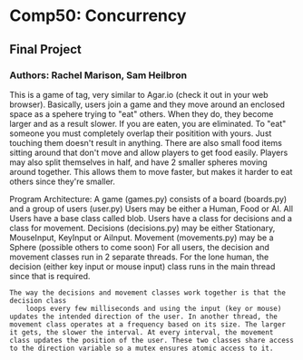 # Comp50: Concurrency 
## Final Project
### Authors: Rachel Marison, Sam Heilbron

 This is a game of tag, very similar to Agar.io (check it out in
    your web browser). Basically, users join a game and they move around an
    enclosed space as a spehere trying to "eat" others. When they do, they 
    become larger and as a result slower. If you are eaten, you are eliminated.
    To "eat" someone you must completely overlap their positition with yours. 
    Just touching them doesn't result in anything. There are also small food 
    items sitting around that don't move and allow players to get food easily. 
    Players may also split themselves in half, and have 2 smaller spheres 
    moving around together. This allows them to move faster, but makes it harder
    to eat others since they're smaller.


Program Architecture:
	A game (games.py) consists of a board (boards.py) and a group of users (user.py)
	Users may be either a Human, Food or AI. All Users have a base class called blob.
	Users have a class for decisions and a class for movement. 
		Decisions (decisions.py) may be either Stationary, MouseInput, KeyInput or AiInput.
		Movement (movements.py) may be a Sphere (possible others to come soon)
	For all users, the decision and movement classes run in 2 separate threads.
	For the lone human, the decision (either key input or mouse input) class runs
		in the main thread since that is required. 

	The way the decisions and movement classes work together is that the decision class
		loops every few milliseconds and using the input (key or mouse) updates the intended direction of the user. In another thread, the movement class operates at a frequency based on its size. The larger it gets, the slower the interval. At every interval, the movement class updates the position of the user. These two classes share access to the direction variable so a mutex ensures atomic access to it.
